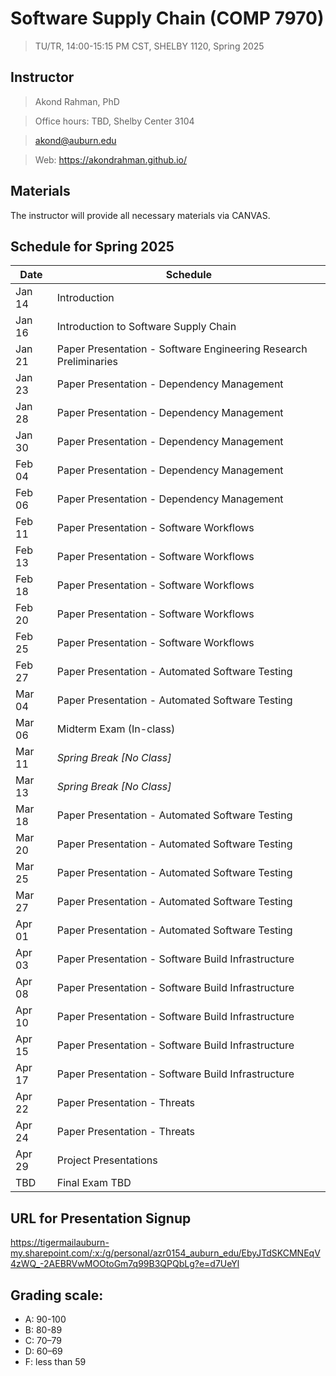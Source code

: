 # Software Supply Chain (COMP 7970)
> TU/TR, 14:00-15:15 PM CST, SHELBY 1120, Spring 2025

## Instructor 

> Akond Rahman, PhD 

> Office hours: TBD, Shelby Center 3104 

> akond@auburn.edu 

> Web: https://akondrahman.github.io/ 




## Materials 

The instructor will provide all necessary materials via CANVAS. 


## Schedule for Spring 2025


| Date    |  Schedule                                                       |
|---------|-----------------------------------------------------------------|
| Jan 14  | Introduction                                                    |
| Jan 16  | Introduction to Software Supply Chain                           |
| Jan 21  | Paper Presentation - Software Engineering Research Preliminaries|
| Jan 23  | Paper Presentation - Dependency Management                      |
| Jan 28  | Paper Presentation - Dependency Management                      |
| Jan 30  | Paper Presentation - Dependency Management                      |
| Feb 04  | Paper Presentation - Dependency Management                      |
| Feb 06  | Paper Presentation - Dependency Management                      |
| Feb 11  | Paper Presentation - Software Workflows                         |
| Feb 13  | Paper Presentation - Software Workflows                         |
| Feb 18  | Paper Presentation - Software Workflows                         |
| Feb 20  | Paper Presentation - Software Workflows                         |
| Feb 25  | Paper Presentation - Software Workflows                         |
| Feb 27  | Paper Presentation - Automated Software Testing                 |
| Mar 04  | Paper Presentation - Automated Software Testing                 |
| Mar 06  | Midterm Exam (In-class)                                         |
| Mar 11  | *Spring Break [No Class]*                                       |
| Mar 13  | *Spring Break [No Class]*                                       |
| Mar 18  | Paper Presentation - Automated Software Testing                 |
| Mar 20  | Paper Presentation - Automated Software Testing                 |   
| Mar 25  | Paper Presentation - Automated Software Testing                 |                                             
| Mar 27  | Paper Presentation - Automated Software Testing                 |                 
| Apr 01  | Paper Presentation - Automated Software Testing                 |
| Apr 03  | Paper Presentation - Software Build Infrastructure              |
| Apr 08  | Paper Presentation - Software Build Infrastructure              |
| Apr 10  | Paper Presentation - Software Build Infrastructure              |
| Apr 15  | Paper Presentation - Software Build Infrastructure              |
| Apr 17  | Paper Presentation - Software Build Infrastructure              |
| Apr 22  | Paper Presentation - Threats                                    |
| Apr 24  | Paper Presentation - Threats                                    |     
| Apr 29  | Project Presentations                                           |
| TBD     | Final Exam TBD                                                  |

## URL for Presentation Signup

https://tigermailauburn-my.sharepoint.com/:x:/g/personal/azr0154_auburn_edu/EbyJTdSKCMNEqV4zWQ_-2AEBRVwMOOtoGm7q99B3QPQbLg?e=d7UeYl


## Grading scale: 
  - A: 90-100 
  - B: 80-89 
  - C: 70–79 
  - D: 60–69
  - F: less than 59



